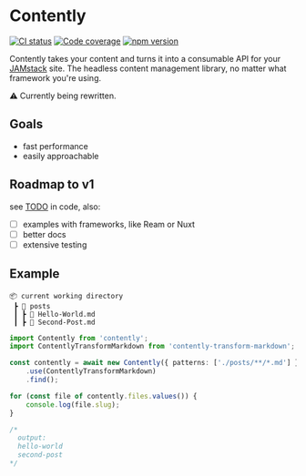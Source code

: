 # Contently

[![CI status](https://img.shields.io/github/workflow/status/krmax44/contently/build/main)](https://github.com/krmax44/contently/actions)
[![Code coverage](https://img.shields.io/codecov/c/github/krmax44/contently?token=RcYyQnebV1)](https://codecov.io/gh/krmax44/contently)
[![npm version](https://img.shields.io/npm/v/contently)](https://www.npmjs.com/package/contently)

Contently takes your content and turns it into a consumable API for your [JAMstack](https://jamstack.org) site. The headless content management library, no matter what framework you're using.

⚠ Currently being rewritten.

## Goals

- fast performance
- easily approachable

## Roadmap to v1

see [TODO](https://github.com/krmax44/contently/search?q=TODO) in code, also:

- [ ] examples with frameworks, like Ream or Nuxt
- [ ] better docs
- [ ] extensive testing

## Example

```
📦 current working directory
 ┣ 📂 posts
 ┃ ┣ 📄 Hello-World.md
 ┃ ┣ 📄 Second-Post.md
```

```ts
import Contently from 'contently';
import ContentlyTransformMarkdown from 'contently-transform-markdown';

const contently = await new Contently({ patterns: ['./posts/**/*.md'] })
	.use(ContentlyTransformMarkdown)
	.find();

for (const file of contently.files.values()) {
	console.log(file.slug);
}

/*
  output:
  hello-world
  second-post
*/
```
